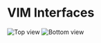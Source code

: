 # VIM Interfaces


![Top view](/images/vim/vim_interfaces_top.png)
![Bottom view](/images/vim/vim_interfaces_bot.png)
